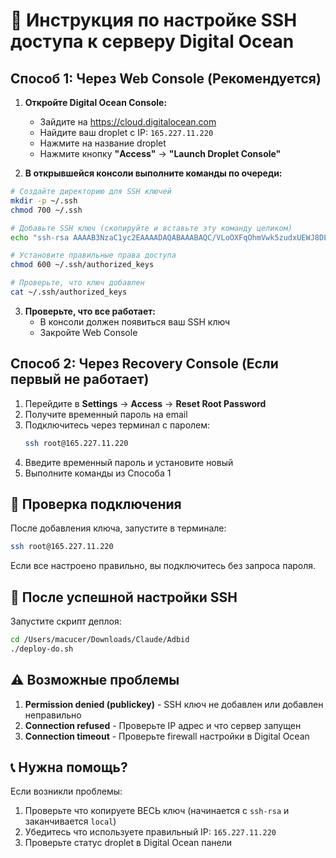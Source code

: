 # 🔑 Инструкция по настройке SSH доступа к серверу Digital Ocean

## Способ 1: Через Web Console (Рекомендуется)

1. **Откройте Digital Ocean Console:**
   - Зайдите на https://cloud.digitalocean.com
   - Найдите ваш droplet с IP: `165.227.11.220`
   - Нажмите на название droplet
   - Нажмите кнопку **"Access"** → **"Launch Droplet Console"**

2. **В открывшейся консоли выполните команды по очереди:**

```bash
# Создайте директорию для SSH ключей
mkdir -p ~/.ssh
chmod 700 ~/.ssh

# Добавьте SSH ключ (скопируйте и вставьте эту команду целиком)
echo "ssh-rsa AAAAB3NzaC1yc2EAAAADAQABAAABAQC/VLoOXFqOhmVwk5zudxUEWJ8DLGkMyHnjjyq0QHPsxiBQs1uskYM1vmNCasFyYK2v3zIGiBKZUESozm45a9Le3QHy9QmYQgljD68GcgHdm3SOgM3fBhRI/hyD24RpeBObeExHjDIM0iuxlgAWrBAyzLSrsUaOyZU9LzUoJoNBgt/ur0OqsRdUnFitaFWaiDmX0X49ok9zu0f2whts/9gsb/G4tfVRUFicIth20Bt81taaNATlT0D4Dzcyw3cckighs8ddWEZBRdIJNYfMNfAf9Qk4lH0DUSJeXH2OcR+AFF2DqUUr33iLSVQ6803v3cfvPapMWanirJz3MwQ8RJRn macucer@MacBook-Pro-MacUser.local" >> ~/.ssh/authorized_keys

# Установите правильные права доступа
chmod 600 ~/.ssh/authorized_keys

# Проверьте, что ключ добавлен
cat ~/.ssh/authorized_keys
```

3. **Проверьте, что все работает:**
   - В консоли должен появиться ваш SSH ключ
   - Закройте Web Console

## Способ 2: Через Recovery Console (Если первый не работает)

1. Перейдите в **Settings** → **Access** → **Reset Root Password**
2. Получите временный пароль на email
3. Подключитесь через терминал с паролем:
   ```bash
   ssh root@165.227.11.220
   ```
4. Введите временный пароль и установите новый
5. Выполните команды из Способа 1

## 🧪 Проверка подключения

После добавления ключа, запустите в терминале:

```bash
ssh root@165.227.11.220
```

Если все настроено правильно, вы подключитесь без запроса пароля.

## 🚀 После успешной настройки SSH

Запустите скрипт деплоя:

```bash
cd /Users/macucer/Downloads/Claude/Adbid
./deploy-do.sh
```

## ⚠️ Возможные проблемы

1. **Permission denied (publickey)** - SSH ключ не добавлен или добавлен неправильно
2. **Connection refused** - Проверьте IP адрес и что сервер запущен
3. **Connection timeout** - Проверьте firewall настройки в Digital Ocean

## 📞 Нужна помощь?

Если возникли проблемы:
1. Проверьте что копируете ВЕСЬ ключ (начинается с `ssh-rsa` и заканчивается `local`)
2. Убедитесь что используете правильный IP: `165.227.11.220`
3. Проверьте статус droplet в Digital Ocean панели